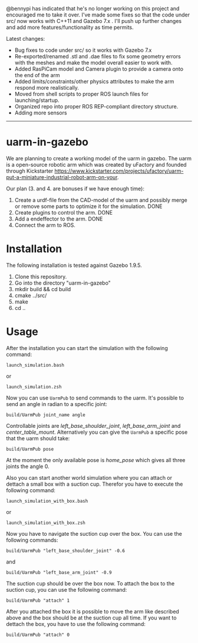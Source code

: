 
@bennypi has indicated that he's no longer working on this project and encouraged me to take it over. 
I've made some fixes so that the code under src/ now works with C++11 and Gazebo 7.x . 
I'll push up further changes and add more features/functionality as time permits. 

Latest changes:
-   Bug fixes to code under src/ so it works with Gazebo 7.x
-   Re-exported/renamed .stl and .dae files to fix some geometry errors with the meshes and make the model overall easier to work with. 
-   Added RasPiCam model and Camera plugin to provide a camera onto the end of the arm
-   Added limits/constraints/other physics attributes to make the arm respond more realistically. 
-   Moved from shell scripts to proper ROS launch files for launching/startup. 
-   Organized repo into proper ROS REP-compliant directory structure. 
-   Adding more sensors
___________________

uarm-in-gazebo
==============
We are planning to create a working model of the uarm in gazebo. The uarm is a open-source robotic arm which was created by uFactory and founded through Kickstarter https://www.kickstarter.com/projects/ufactory/uarm-put-a-miniature-industrial-robot-arm-on-your.

Our plan (3. and 4. are bonuses if we have enough time):

1. Create a urdf-file from the CAD-model of the uarm and possibly merge or remove some parts to optimize it for the simulation. DONE
2. Create plugins to control the arm. DONE
3. Add a endeffector to the arm. DONE
4. Connect the arm to ROS.

Installation
==============
The following installation is tested against Gazebo 1.9.5.

1. Clone this repository.
2. Go into the directory "uarm-in-gazebo"
3. mkdir build && cd build
4. cmake ../src/
5. make
6. cd ..


Usage
==============
After the installation you can start the simulation with the following command:
```
launch_simulation.bash
```
or
```
launch_simulation.zsh
```

Now you can use `UarmPub` to send commands to the uarm. It's possible to send an angle in radian to a specific joint:
```
build/UarmPub joint_name angle
```
Controllable joints are *left_base_shoulder_joint*, *left_base_arm_joint* and *center_table_mount*.
Alternatively you can give the `UarmPub` a specific pose that the uarm should take:
```
build/UarmPub pose
```
At the moment the only available pose is *home_pose* which gives all three joints the angle 0.

Also you can start another world simulation where you can attach or dettach a small box with a suction cup.
Therefor you have to execute the following command:
```
launch_simulation_with_box.bash
```
or
```
launch_simulation_with_box.zsh
```
Now you have to navigate the suction cup over the box. You can use the following commands:
```
build/UarmPub "left_base_shoulder_joint" -0.6
```
and
```
build/UarmPub "left_base_arm_joint" -0.9
```
The suction cup should be over the box now. To attach the box to the suction cup, you can use the following command:
```
build/UarmPub "attach" 1
```
After you attached the box it is possible to move the arm like described above and the box should be at the suction cup all time.
If you want to dettach the box, you have to use the following command:
```
build/UarmPub "attach" 0
```

















